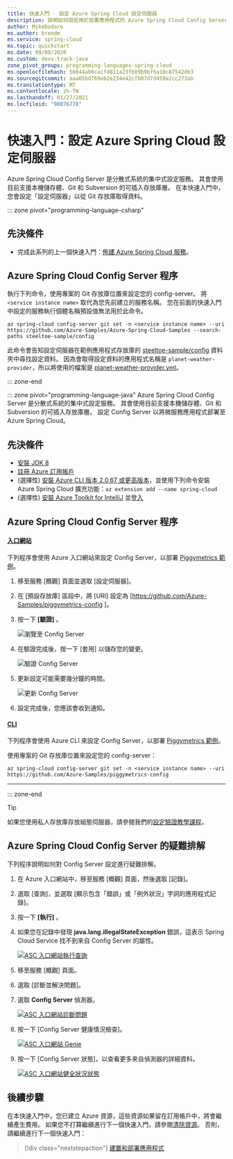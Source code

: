 ```yaml
---
title: 快速入門 - 設定 Azure Spring Cloud 設定伺服器
description: 說明如何設定用於部署應用程式的 Azure Spring Cloud Config Server。
author: MikeDodaro
ms.author: brendm
ms.service: spring-cloud
ms.topic: quickstart
ms.date: 09/08/2020
ms.custom: devx-track-java
zone_pivot_groups: programming-languages-spring-cloud
ms.openlocfilehash: 56644ab6cacfd811a23fb89b9bf6a10c87542db3
ms.sourcegitcommit: aaa65bd769eb2e234e42cfb07d7d459a2cc273ab
ms.translationtype: MT
ms.contentlocale: zh-TW
ms.lasthandoff: 01/27/2021
ms.locfileid: "98876778"
---
```

# <a name="quickstart-set-up-azure-spring-cloud-configuration-server"></a>快速入門：設定 Azure Spring Cloud 設定伺服器

Azure Spring Cloud Config Server 是分散式系統的集中式設定服務。 其會使用目前支援本機儲存體、Git 和 Subversion 的可插入存放庫層。 在本快速入門中，您會設定「設定伺服器」以從 Git 存放庫取得資料。

::: zone pivot="programming-language-csharp"

## <a name="prerequisites"></a>先決條件

* 完成此系列的上一個快速入門：[佈建 Azure Spring Cloud 服務](spring-cloud-quickstart-provision-service-instance.md)。

## <a name="azure-spring-cloud-config-server-procedures"></a>Azure Spring Cloud Config Server 程序

執行下列命令，使用專案的 Git 存放庫位置來設定您的 config-server。 將 `<service instance name>` 取代為您先前建立的服務名稱。 您在前面的快速入門中設定的服務執行個體名稱預設值無法用於此命令。

```azurecli
az spring-cloud config-server git set -n <service instance name> --uri https://github.com/Azure-Samples/Azure-Spring-Cloud-Samples --search-paths steeltoe-sample/config
```

此命令會告知設定伺服器在範例應用程式存放庫的 [steeltoe-sample/config](https://github.com/Azure-Samples/Azure-Spring-Cloud-Samples/tree/master/steeltoe-sample/config) 資料夾中尋找設定資料。 因為會取得設定資料的應用程式名稱是 `planet-weather-provider`，所以將使用的檔案是 [planet-weather-provider.yml](https://github.com/Azure-Samples/Azure-Spring-Cloud-Samples/blob/master/steeltoe-sample/config/planet-weather-provider.yml)。

::: zone-end

::: zone pivot="programming-language-java"
Azure Spring Cloud Config Server 是分散式系統的集中式設定服務。 其會使用目前支援本機儲存體、Git 和 Subversion 的可插入存放庫層。  設定 Config Server 以將微服務應用程式部署至 Azure Spring Cloud。

## <a name="prerequisites"></a>先決條件

* [安裝 JDK 8](/java/azure/jdk/?preserve-view=true&view=azure-java-stable)
* [註冊 Azure 訂用帳戶](https://azure.microsoft.com/free/)
* (選擇性) [安裝 Azure CLI 版本 2.0.67 或更高版本](/cli/azure/install-azure-cli?preserve-view=true&view=azure-cli-latest)，並使用下列命令安裝 Azure Spring Cloud 擴充功能：`az extension add --name spring-cloud`
* (選擇性) [安裝 Azure Toolkit for IntelliJ](https://plugins.jetbrains.com/plugin/8053-azure-toolkit-for-intellij/) 並[登入](/azure/developer/java/toolkit-for-intellij/create-hello-world-web-app#installation-and-sign-in)

## <a name="azure-spring-cloud-config-server-procedures"></a>Azure Spring Cloud Config Server 程序

#### <a name="portal"></a>[入口網站](#tab/Azure-portal)

下列程序會使用 Azure 入口網站來設定 Config Server，以部署 [Piggymetrics 範例](spring-cloud-quickstart-sample-app-introduction.md)。

1. 移至服務 [概觀] 頁面並選取 [設定伺服器]。

2. 在 [預設存放庫] 區段中，將 [URI] 設定為 [https://github.com/Azure-Samples/piggymetrics-config ]。

3. 按一下 **[驗證]** 。

    ![瀏覽至 Config Server](media/spring-cloud-quickstart-launch-app-portal/portal-config.png)

4. 在驗證完成後，按一下 [套用] 以儲存您的變更。

    ![驗證 Config Server](media/spring-cloud-quickstart-launch-app-portal/validate-complete.png)

5. 更新設定可能需要幾分鐘的時間。
 
    ![更新 Config Server](media/spring-cloud-quickstart-launch-app-portal/updating-config.png) 

6. 設定完成後，您應該會收到通知。

#### <a name="cli"></a>[CLI](#tab/Azure-CLI)

下列程序會使用 Azure CLI 來設定 Config Server，以部署 [Piggymetrics 範例](spring-cloud-quickstart-sample-app-introduction.md)。

使用專案的 Git 存放庫位置來設定您的 config-server：

```azurecli
az spring-cloud config-server git set -n <service instance name> --uri https://github.com/Azure-Samples/piggymetrics-config
```
---
::: zone-end

> [!TIP]
> 如果您使用私人存放庫存放組態伺服器，請參閱我們的[設定驗證教學課程](./spring-cloud-tutorial-config-server.md)。

## <a name="troubleshooting-of-azure-spring-cloud-config-server"></a>Azure Spring Cloud Config Server 的疑難排解

下列程序說明如何對 Config Server 設定進行疑難排解。

1. 在 Azure 入口網站中，移至服務 [概觀] 頁面，然後選取 [記錄]。 
1. 選取 [查詢]，並選取 [顯示包含「錯誤」或「例外狀況」字詞的應用程式記錄]。 
1. 按一下 **[執行]** 。 
1. 如果您在記錄中發現 **java.lang.illegalStateException** 錯誤，這表示 Spring Cloud Service 找不到來自 Config Server 的屬性。

    [ ![ASC 入口網站執行查詢](media/spring-cloud-quickstart-setup-config-server/setup-config-server-query.png) ](media/spring-cloud-quickstart-setup-config-server/setup-config-server-query.png)

1. 移至服務 [概觀] 頁面。
1. 選取 [診斷並解決問題]。 
1. 選取 **Config Server** 偵測器。

    [ ![ASC 入口網站診斷問題](media/spring-cloud-quickstart-setup-config-server/setup-config-server-diagnose.png) ](media/spring-cloud-quickstart-setup-config-server/setup-config-server-diagnose.png)

3. 按一下 [Config Server 健康情況檢查]。

    [ ![ASC 入口網站 Genie](media/spring-cloud-quickstart-setup-config-server/setup-config-server-genie.png) ](media/spring-cloud-quickstart-setup-config-server/setup-config-server-genie.png)

4. 按一下 [Config Server 狀態]，以查看更多來自偵測器的詳細資料。

    [ ![ASC 入口網站健全狀況狀態](media/spring-cloud-quickstart-setup-config-server/setup-config-server-health-status.png) ](media/spring-cloud-quickstart-setup-config-server/setup-config-server-health-status.png)

## <a name="next-steps"></a>後續步驟

在本快速入門中，您已建立 Azure 資源，這些資源如果留在訂用帳戶中，將會繼續產生費用。 如果您不打算繼續進行下一個快速入門，請參閱[清除資源](spring-cloud-quickstart-logs-metrics-tracing.md#clean-up-resources)。 否則，請繼續進行下一個快速入門：

> [!div class="nextstepaction"]
> [建置和部署應用程式](spring-cloud-quickstart-deploy-apps.md)
